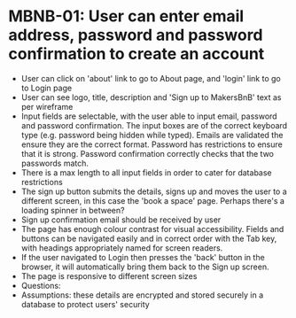 # MBNB-01: User can enter email address, password and password confirmation to create an account
- User can click on 'about' link to go to About page, and 'login' link to go to Login page
- User can see logo, title, description and 'Sign up to MakersBnB' text as per wireframe
- Input fields are selectable, with the user able to input email, password and password confirmation. The input boxes are of the correct keyboard type (e.g. password being hidden while typed). Emails are validated the ensure they are the correct format. Password has restrictions to ensure that it is strong. Password confirmation correctly checks that the two passwords match. 
- There is a max length to all input fields in order to cater for database restrictions
- The sign up button submits the details, signs up and moves the user to a different screen, in this case the 'book a space' page. Perhaps there's a loading spinner in between?
- Sign up confirmation email should be received by user
- The page has enough colour contrast for visual accessibility. Fields and buttons can be navigated easily and in correct order with the Tab key, with headings appropriately named for screen readers.
- If the user navigated to Login then presses the 'back' button in the browser, it will automatically bring them back to the Sign up screen.
- The page is responsive to different screen sizes
- Questions:
- Assumptions: these details are encrypted and stored securely in a database to protect users' security

